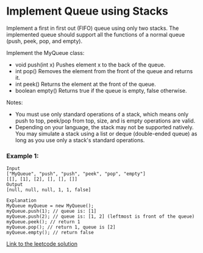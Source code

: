 # Implement Queue using Stacks

Implement a first in first out (FIFO) queue using only two stacks. The implemented queue should support all the functions of a normal queue (push, peek, pop, and empty).

Implement the MyQueue class:

+ void push(int x) Pushes element x to the back of the queue.
+ int pop() Removes the element from the front of the queue and returns it.
+ int peek() Returns the element at the front of the queue.
+ boolean empty() Returns true if the queue is empty, false otherwise.

Notes:

+ You must use only standard operations of a stack, which means only push to top, peek/pop from top, size, and is empty operations are valid.
+ Depending on your language, the stack may not be supported natively. You may simulate a stack using a list or deque (double-ended queue) as long as you use only a stack's standard operations.

### Example 1:

```
Input
["MyQueue", "push", "push", "peek", "pop", "empty"]
[[], [1], [2], [], [], []]
Output
[null, null, null, 1, 1, false]

Explanation
MyQueue myQueue = new MyQueue();
myQueue.push(1); // queue is: [1]
myQueue.push(2); // queue is: [1, 2] (leftmost is front of the queue)
myQueue.peek(); // return 1
myQueue.pop(); // return 1, queue is [2]
myQueue.empty(); // return false
```

[Link to the leetcode solution](https://leetcode.com/problems/implement-queue-using-stacks/submissions/1762640426)